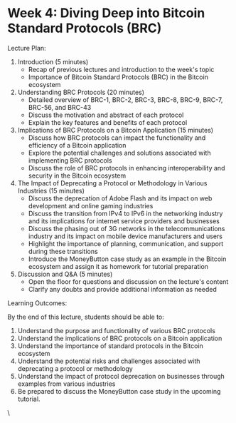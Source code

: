 # Week 4: Diving Deep into Bitcoin Standard Protocols (BRC)

Lecture Plan:

1. Introduction (5 minutes)
   * Recap of previous lectures and introduction to the week's topic
   * Importance of Bitcoin Standard Protocols (BRC) in the Bitcoin ecosystem
2. Understanding BRC Protocols (20 minutes)
   * Detailed overview of BRC-1, BRC-2, BRC-3, BRC-8, BRC-9, BRC-7, BRC-56, and BRC-43
   * Discuss the motivation and abstract of each protocol
   * Explain the key features and benefits of each protocol
3. Implications of BRC Protocols on a Bitcoin Application (15 minutes)
   * Discuss how BRC protocols can impact the functionality and efficiency of a Bitcoin application
   * Explore the potential challenges and solutions associated with implementing BRC protocols
   * Discuss the role of BRC protocols in enhancing interoperability and security in the Bitcoin ecosystem
4. The Impact of Deprecating a Protocol or Methodology in Various Industries (15 minutes)
   * Discuss the deprecation of Adobe Flash and its impact on web development and online gaming industries
   * Discuss the transition from IPv4 to IPv6 in the networking industry and its implications for internet service providers and businesses
   * Discuss the phasing out of 3G networks in the telecommunications industry and its impact on mobile device manufacturers and users
   * Highlight the importance of planning, communication, and support during these transitions
   * Introduce the MoneyButton case study as an example in the Bitcoin ecosystem and assign it as homework for tutorial preparation
5. Discussion and Q\&A (5 minutes)
   * Open the floor for questions and discussion on the lecture's content
   * Clarify any doubts and provide additional information as needed

Learning Outcomes:

By the end of this lecture, students should be able to:

1. Understand the purpose and functionality of various BRC protocols
2. Understand the implications of BRC protocols on a Bitcoin application
3. Understand the importance of standard protocols in the Bitcoin ecosystem
4. Understand the potential risks and challenges associated with deprecating a protocol or methodology
5. Understand the impact of protocol deprecation on businesses through examples from various industries
6. Be prepared to discuss the MoneyButton case study in the upcoming tutorial.

\
